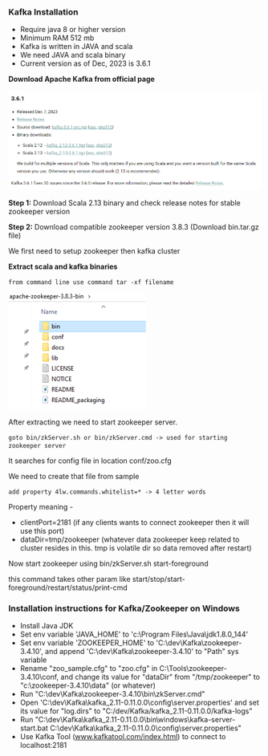 ### Kafka Installation

* Require java 8 or higher version
* Minimum RAM 512 mb
* Kafka is written in JAVA and scala
* We need JAVA and scala binary
* Current version as of Dec, 2023 is 3.6.1

**Download Apache Kafka from official page**

![img.png](1_version_info.png)

**Step 1:** Download Scala 2.13 binary and check release notes for stable zookeeper version

**Step 2:** Download compatible zookeeper version 3.8.3 (Download bin.tar.gz file)

We first need to setup zookeeper then kafka cluster

**Extract scala and kafka binaries**

    from command line use command tar -xf filename

![img.png](2_zookeeper_folder_contents.png)

After extracting we need to start zookeeper server.

    goto bin/zkServer.sh or bin/zkServer.cmd -> used for starting zookeeper server

It searches for config file in location conf/zoo.cfg

We need to create that file from sample

    add property 4lw.commands.whitelist=* -> 4 letter words

Property meaning - 

* clientPort=2181 (if any clients wants to connect zookeeper then it will use this port)
* dataDir=tmp/zookeeper (whatever data zookeeper keep related to cluster resides in this. tmp is volatile dir so data removed after restart)


Now start zookeeper using bin/zkServer.sh start-foreground

this command takes other param like start/stop/start-foreground/restart/status/print-cmd

### Installation instructions for Kafka/Zookeeper on Windows

* Install Java JDK
* Set env variable 'JAVA_HOME' to 'c:\Program Files\Java\jdk1.8.0_144'
* Set env variable 'ZOOKEEPER_HOME' to 'C:\dev\Kafka\zookeeper-3.4.10', and append 'C:\dev\Kafka\zookeeper-3.4.10' to "Path" sys variable
* Rename "zoo_sample.cfg" to "zoo.cfg" in C:\Tools\zookeeper-3.4.10\conf, and change its value for "dataDir" from "/tmp/zookeeper" to "c:\zookeeper-3.4.10\data" (or whatever)
* Run "C:\dev\Kafka\zookeeper-3.4.10\bin\zkServer.cmd"
* Open 'C:\dev\Kafka\kafka_2.11-0.11.0.0\config\server.properties' and set its value for "log.dirs" to "C:/dev/Kafka/kafka_2.11-0.11.0.0/kafka-logs"
* Run "C:\dev\Kafka\kafka_2.11-0.11.0.0\bin\windows\kafka-server-start.bat C:\dev\Kafka\kafka_2.11-0.11.0.0\config\server.properties"
* Use Kafka Tool (www.kafkatool.com/index.html) to connect to localhost:2181




